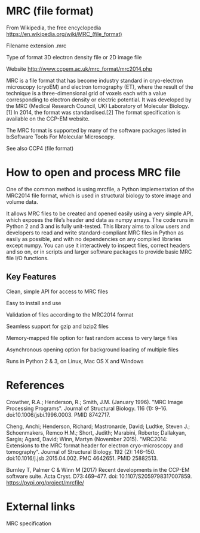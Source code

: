 # MRC (file format)
From Wikipedia, the free encyclopedia https://en.wikipedia.org/wiki/MRC_(file_format)

Filename extension	.mrc

Type of format	3D electron density file or 2D image file

Website	http://www.ccpem.ac.uk/mrc_format/mrc2014.php

MRC is a file format that has become industry standard in cryo-electron microscopy (cryoEM) and electron tomography (ET), where the result of the technique is a three-dimensional grid of voxels each with a value corresponding to electron density or electric potential. It was developed by the MRC (Medical Research Council, UK) Laboratory of Molecular Biology.[1] In 2014, the format was standardised.[2] The format specification is available on the CCP-EM website.

The MRC format is supported by many of the software packages listed in b:Software Tools For Molecular Microscopy.

See also
CCP4 (file format)

# How to open and process MRC file

One of the common method is using mrcfile, a Python implementation of the MRC2014 file format, which is used in structural biology to store image and volume data.

It allows MRC files to be created and opened easily using a very simple API, which exposes the file’s header and data as numpy arrays. The code runs in Python 2 and 3 and is fully unit-tested.
This library aims to allow users and developers to read and write standard-compliant MRC files in Python as easily as possible, and with no dependencies on any compiled libraries except numpy. You can use it interactively to inspect files, correct headers and so on, or in scripts and larger software packages to provide basic MRC file I/O functions.

## Key Features

Clean, simple API for access to MRC files

Easy to install and use

Validation of files according to the MRC2014 format

Seamless support for gzip and bzip2 files

Memory-mapped file option for fast random access to very large files

Asynchronous opening option for background loading of multiple files

Runs in Python 2 & 3, on Linux, Mac OS X and Windows

# References
 Crowther, R.A.; Henderson, R.; Smith, J.M. (January 1996). "MRC Image Processing Programs". Journal of Structural Biology. 116 (1): 9–16. doi:10.1006/jsbi.1996.0003. PMID 8742717.
 
 Cheng, Anchi; Henderson, Richard; Mastronarde, David; Ludtke, Steven J.; Schoenmakers, Remco H.M.; Short, Judith; Marabini, Roberto; Dallakyan, Sargis; Agard, David; Winn, Martyn (November 2015). "MRC2014: Extensions to the MRC format header for electron cryo-microscopy and tomography". Journal of Structural Biology. 192 (2): 146–150. doi:10.1016/j.jsb.2015.04.002. PMC 4642651. PMID 25882513.

Burnley T, Palmer C & Winn M (2017) Recent developments in the CCP-EM software suite. Acta Cryst. D73:469–477. doi: 10.1107/S2059798317007859. https://pypi.org/project/mrcfile/

# External links
MRC specification
